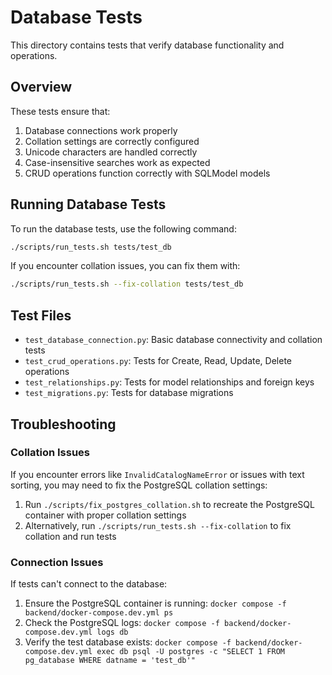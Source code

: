 # Database Tests

This directory contains tests that verify database functionality and operations.

## Overview

These tests ensure that:

1. Database connections work properly
2. Collation settings are correctly configured
3. Unicode characters are handled correctly
4. Case-insensitive searches work as expected
5. CRUD operations function correctly with SQLModel models

## Running Database Tests

To run the database tests, use the following command:

```bash
./scripts/run_tests.sh tests/test_db
```

If you encounter collation issues, you can fix them with:

```bash
./scripts/run_tests.sh --fix-collation tests/test_db
```

## Test Files

- `test_database_connection.py`: Basic database connectivity and collation tests
- `test_crud_operations.py`: Tests for Create, Read, Update, Delete operations
- `test_relationships.py`: Tests for model relationships and foreign keys
- `test_migrations.py`: Tests for database migrations

## Troubleshooting

### Collation Issues

If you encounter errors like `InvalidCatalogNameError` or issues with text sorting, you may need to fix the PostgreSQL collation settings:

1. Run `./scripts/fix_postgres_collation.sh` to recreate the PostgreSQL container with proper collation settings
2. Alternatively, run `./scripts/run_tests.sh --fix-collation` to fix collation and run tests

### Connection Issues

If tests can't connect to the database:

1. Ensure the PostgreSQL container is running: `docker compose -f backend/docker-compose.dev.yml ps`
2. Check the PostgreSQL logs: `docker compose -f backend/docker-compose.dev.yml logs db`
3. Verify the test database exists: `docker compose -f backend/docker-compose.dev.yml exec db psql -U postgres -c "SELECT 1 FROM pg_database WHERE datname = 'test_db'"`
